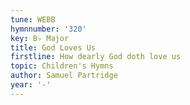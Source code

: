 ```yaml
---
tune: WEBB
hymnnumber: '320'
key: B♭ Major
title: God Loves Us
firstline: How dearly God doth love us
topic: Children's Hymns
author: Samuel Partridge
year: '-'
---
```


